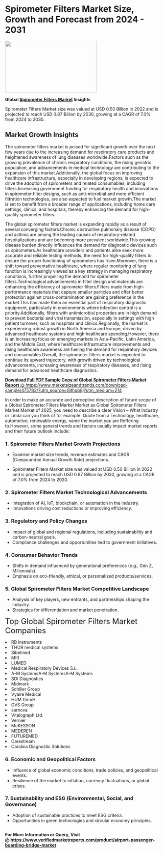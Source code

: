 <H1>Spirometer Filters Market Size, Growth and Forecast from 2024 - 2031</H1><img class="aligncenter size-medium wp-image-584254" src="https://thirdeyenews.in/wp-content/uploads/2024/09/Global-Market-Research-300x168.jpeg" alt="" width="300" height="168" /><p><strong>Global&nbsp;<a href="https://www.marketsizeandtrends.com/download-sample/475783/?utm_source=Github8j?utm_medium=214">Spirometer Filters Market</a> Insights</strong></p><p>Spirometer Filters Market size was valued at USD 0.50 Billion in 2022 and is projected to reach USD 0.87 Billion by 2030, growing at a CAGR of 7.0% from 2024 to 2030.</p><p><h2>Market Growth Insights</h2> <p>The spirometer filters market is poised for significant growth over the next few years due to the increasing demand for respiratory care products and heightened awareness of lung diseases worldwide.Factors such as the growing prevalence of chronic respiratory conditions, the rising geriatric population, and advancements in medical technology are contributing to the expansion of this market.Additionally, the global focus on improving healthcare infrastructure, especially in developing regions, is expected to drive the adoption of spirometers and related consumables, including filters.Increasing government funding for respiratory health and innovations in spirometer filter designs, such as anti-microbial and more efficient filtration technologies, are also expected to fuel market growth.The market is set to benefit from a broader range of applications, including home care settings, clinics, and hospitals, thereby enhancing the demand for high-quality spirometer filters.</p> <p><a href="javascript:void(0);" class="download-link"></a></p> <p>The global spirometer filters market is expanding rapidly as a result of several converging factors.Chronic obstructive pulmonary disease (COPD) and asthma are among the leading causes of respiratory-related hospitalizations and are becoming more prevalent worldwide.This growing disease burden directly influences the demand for diagnostic devices such as spirometers.As healthcare providers and patients alike seek more accurate and reliable testing methods, the need for high-quality filters to ensure the proper functioning of spirometers has risen.Moreover, there is a shift toward preventative healthcare, where regular monitoring of lung function is increasingly viewed as a key strategy in managing respiratory conditions, further propelling the demand for spirometer filters.Technological advancements in filter design and materials are enhancing the efficiency of spirometer filters.Filters made from high-performance materials that capture smaller particles and offer better protection against cross-contamination are gaining preference in the market.This has made them an essential part of respiratory diagnostic equipment, particularly in environments where infection control is a priority.Additionally, filters with antimicrobial properties are in high demand to prevent bacterial and viral transmission, especially in settings with high patient turnover, such as hospitals and clinics.Regionally, the market is experiencing robust growth in North America and Europe, driven by advanced healthcare systems and high healthcare spending.However, there is an increasing focus on emerging markets in Asia-Pacific, Latin America, and the Middle East, where healthcare infrastructure improvements and rising healthcare awareness are fueling the demand for respiratory devices and consumables.Overall, the spirometer filters market is expected to continue its upward trajectory, with growth driven by technological advancements, increasing awareness of respiratory diseases, and rising demand for advanced healthcare diagnostics.</p> <p><a href="javascript:void(0);" class="get-more-link"></p><p><span class=""><strong>Download Full PDF Sample Copy of Global Spirometer Filters Market Report</strong> @ <a href="https://www.marketsizeandtrends.com/download-sample/475783/?utm_source=Github8j?utm_medium=214" target="_blank">https://www.marketsizeandtrends.com/download-sample/475783/?utm_source=Github8j?utm_medium=214</a></span></p><p>In order to make an accurate and perceptive description of future scope of a Global&nbsp;Spirometer Filters Market Market as Global&nbsp;Spirometer Filters Market Market of 2025, you need to describe a clear Vision &ndash; What Industry or Linda can you think of for example: Quote from a Technology, healthcare, automotive, renewable energy, name the market you are Reffering to.However, some general trends and factors usually impact market reports and their future outlook include:</p><h3>1.&nbsp;<strong>Spirometer Filters Market Growth Projections</strong></h3><ul><li>Examine market size trends, revenue estimates and CAGR (Compounded Annual Growth Rate) projections.</li><li><p>Spirometer Filters Market size was valued at USD 0.50 Billion in 2022 and is projected to reach USD 0.87 Billion by 2030, growing at a CAGR of 7.0% from 2024 to 2030.</p></li></ul><h3>2.&nbsp;<strong>Spirometer Filters Market Technological Advancements</strong></h3><ul><li>Integration of AI, IoT, blockchain, or automation in the industry.</li><li>Innovations driving cost reductions or improving efficiency.</li></ul><h3>3.&nbsp;<strong>Regulatory and Policy Changes</strong></h3><ul><li>Impact of global and regional regulations, including sustainability and carbon-neutral goals.</li><li>Compliance challenges and opportunities tied to government initiatives.</li></ul><h3>4.&nbsp;<strong>Consumer Behavior Trends</strong></h3><ul><li>Shifts in demand influenced by generational preferences (e.g., Gen Z, Millennials).</li><li>Emphasis on eco-friendly, ethical, or personalized products/services.</li></ul><h3>5.&nbsp;<strong>Global Spirometer Filters Market Competitive Landscape</strong></h3><ul><li>Analysis of key players, new entrants, and partnerships shaping the industry.</li><li>Strategies for differentiation and market penetration.</li></ul><p data-pm-slice="1 1 []"><span style="color: inherit; font-family: inherit; font-size: 25px;">Top Global Spirometer Filters Market Companies</span></p><div class="" data-test-id=""><p><li>RB instruments</li><li> THOR medical systems</li><li> Sibelmed</li><li> MIR</li><li> LUMED</li><li> Medical Respiratory Devices S.L.</li><li> A-M SystemsA-M SystemsA-M Systems</li><li> SDI Diagnostics</li><li> Midmark</li><li> Schiller Group</li><li> Vyaire Medical</li><li> HUM GmbH</li><li> GVS Group</li><li> sarnova</li><li> Vitalograph Ltd.</li><li> Vernier</li><li> McKESSON</li><li> MEDEREN</li><li> FUTUREMED</li><li> Carestream</li><li> Carolina Diagnostic Solutions</li></p></div><h3>6.&nbsp;<strong>Economic and Geopolitical Factors</strong></h3><ul><li>Influence of global economic conditions, trade policies, and geopolitical events.</li><li>Resilience of the market to inflation, currency fluctuations, or global crises.</li></ul><h3>7.&nbsp;<strong>Sustainability and ESG (Environmental, Social, and Governance)</strong></h3><ul><li>Adoption of sustainable practices to meet ESG criteria.</li><li>Opportunities in green technologies and circular economy principles.</li></ul><h2><strong style="font-size: 14px;">For More Information or Query, Visit @&nbsp;</strong><a style="background-color: #ffffff; font-size: 14px;" href="https://www.marketsizeandtrends.com/report/spirometer-filters-market/" target="_blank">https://www.verifiedmarketreports.com/product/airport-passenger-boarding-bridge-market</a></h2>